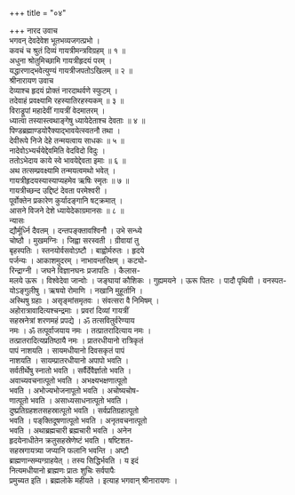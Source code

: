 +++
title = "०४"

+++
नारद उवाच  
भगवन् देवदेवेश भूतभव्यजगत्प्रभो ।  
कवचं च श्रुतं दिव्यं गायत्रीमन्त्रविग्रहम् ॥ १ ॥  
अधुना श्रोतुमिच्छामि गायत्रीहृदयं परम् ।  
यद्धारणाद्भवेत्युण्यं गायत्रीजपतोऽखिलम् ॥ २ ॥  
श्रीनारायण उवाच  
देव्याश्च हृदयं प्रोक्तं नारदाथर्वणे स्फुटम् ।  
तदेवाहं प्रवक्ष्यामि रहस्यातिरहस्यकम् ॥ ३ ॥  
विराड्रूपां महादेवीं गायत्रीं वेदमातरम् ।  
ध्यात्वा तस्यास्त्वथाङ्‌गेषु ध्यायेदेताश्च देवताः ॥ ४ ॥  
पिण्डब्रह्माण्डयोरैक्याद्भावयेत्स्वतनौ तथा ।  
देवीरूपे निजे देहे तन्मयत्वाय साधकः ॥ ५ ॥  
नादेवोऽभ्यर्चयेद्देवमिति वेदविदो विदुः ।  
ततोऽभेदाय काये स्वे भावयेद्देवता इमाः ॥ ६ ॥  
अथ तत्सम्प्रवक्ष्यामि तन्मयत्वमथो भवेत् ।  
गायत्रीहृदयस्यास्याप्यहमेव ऋषिः स्मृतः ॥ ७ ॥  
गायत्रीच्छन्द उद्दिष्टं देवता परमेश्वरी ।  
पूर्वोक्तेन प्रकारेण कुर्यादङ्‌गानि षट्क्रमात् ।  
आसने विजने देशे ध्यायेदेकाग्रमानसः ॥ ८ ॥  
न्यासः  
द्यौर्मूर्ध्नि दैवतम् । दन्तपङ्‌क्तावश्विनौ । उभे सन्ध्ये  
चोष्ठौ । मुखमग्निः । जिह्वा सरस्वती । ग्रीवायां तु  
बृहस्पतिः । स्तनयोर्वसवोऽष्टौ । बाह्वोर्मरुतः । हृदये  
पर्जन्यः । आकाशमुदरम् । नाभावन्तरिक्षम् । कट्यो-  
रिन्द्राग्नी । जघने विज्ञानघनः प्रजापतिः । कैलास-  
मलये ऊरू । विश्वेदेवा जान्वोः । जङ्‌घायां कौशिकः ।
गुह्यमयने । ऊरू पितरः । पादौ पृथिवी । वनस्पत-  
योऽङ्‌गुलीषु । ऋषयो रोमाणि । नखानि मुहूर्तानि ।  
अस्थिषु ग्रहाः । असृङ्‌मांसमृतवः । संवत्सरा वै निमिषम् ।  
अहोरात्रावादित्यश्चन्द्रमाः । प्रवरां दिव्यां गायत्रीं  
सहस्रनेत्रां शरणमहं प्रपद्ये । ॐ तत्सवितुर्वरेण्याय  
नमः । ॐ तत्पूर्वाजयाय नमः । तत्प्रातरादित्याय नमः ।  
तत्प्रातरादित्यप्रतिष्ठायै नमः । प्रातरधीयानो रात्रिकृतं  
पापं नाशयति । सायमधीयानो दिवसकृतं पापं  
नाशयति । सायम्प्रातरधीयानो अपापो भवति ।  
सर्वतीर्थेषु स्नातो भवति । सर्वैर्देवैर्ज्ञातो भवति ।  
अवाच्यवचनात्पूतो भवति । अभक्ष्यभक्षणात्पूतो  
भवति । अभोज्यभोजनापूतो भवति । अचोष्यचोष-  
णात्पूतो भवति । असाध्यसाधनात्पूतो भवति ।  
दुष्प्रतिग्रहशतसहस्रात्पूतो भवति । सर्वप्रतिग्रहात्पूतो  
भवति । पङ्‌क्तिदूषणात्पूतो भवति । अनृतवचनात्पूतो  
भवति । अथाब्रह्मचारी ब्रह्मचारी भवति । अनेन  
हृदयेनाधीतेन क्रतुसहस्रेणेष्टं भवति । षष्टिशत-  
सहस्रगायत्र्या जप्यानि फलानि भवन्ति । अष्टौ  
ब्राह्मणान्सम्यग्ग्राहयेत् । तस्य सिद्धिर्भवति । य इदं  
नित्यमधीयानो ब्राह्मणः प्रातः शुचिः सर्वपापैः  
प्रमुच्यत इति । ब्रह्मलोके महीयते । इत्याह भगवान् श्रीनारायणः ।
